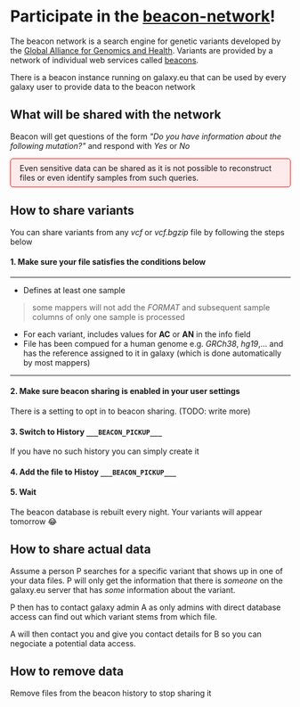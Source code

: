 # Participate in the [beacon-network](https://beacon-network.org/#/)!

The beacon network is a search engine for genetic variants developed by the 
[Global Alliance for Genomics and Health](https://www.ga4gh.org/).
Variants are provided by a network of individual web services called
[beacons](https://beacon-network.org/#/about).

There is a beacon instance running on galaxy.eu that can be used by every galaxy user to provide data to the beacon
network


## What will be shared with the network

Beacon will get questions of the form _"Do you have information about the following mutation?"_ and respond 
with _Yes_ or _No_

<div style="border: 1px solid red; border-radius: 5px; background-color: rgba(255,0,0,0.07); padding: 8px 16px;">
Even sensitive data can be shared as it is not possible to reconstruct files or even identify samples from such queries.

</div>


## How to share variants

You can share variants from any _vcf_ or _vcf.bgzip_ file by following the steps below

#### 1. Make sure your file satisfies the conditions below

---

* Defines at least one sample
> some mappers will not add the _FORMAT_ and subsequent sample columns of only one sample is processed
* For each variant, includes values for __AC__ or __AN__ in the info field
* File has been compued for a human genome e.g. _GRCh38_, _hg19_,... and has the reference assigned to it in galaxy
  (which is done automatically by most mappers)
---

#### 2. Make sure beacon sharing is enabled in your user settings

There is a setting to opt in to beacon sharing.
(TODO: write more)

#### 3. Switch to History `___BEACON_PICKUP___`

If you have no such history you can simply create it

#### 4. Add the file to Histoy `___BEACON_PICKUP___`

#### 5. Wait
The beacon database is rebuilt every night. Your variants will appear tomorrow :joy:


## How to share actual data

Assume a person P searches for a specific variant that shows up in one of your data files. P will only get the 
information that there is _someone_ on the galaxy.eu server that has _some_ information about the variant.

P then has to contact galaxy admin A as only admins with direct database access can find out which
variant stems from which file.

A will then contact you and give you contact details for B so you can negociate a potential data access.


## How to remove data

Remove files from the beacon history to stop sharing it